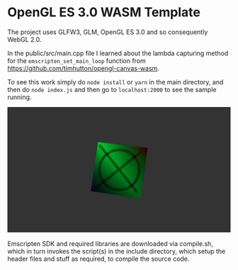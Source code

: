 # OpenGL ES 3.0 WASM Template
The project uses GLFW3, GLM, OpenGL ES 3.0 and so consequently WebGL 2.0.

In the public/src/main.cpp file I learned about the lambda capturing method for the `emscripten_set_main_loop` function from https://github.com/timhutton/opengl-canvas-wasm.

To see this work simply do `node install` or `yarn` in the main directory, and then do `node index.js` and then go to `localhost:2000` to see the sample running.

![alt text](https://github.com/aliabbas299792/openglWASMTemplate/blob/master/screenshot.jpg?raw=true)

Emscripten SDK and required libraries are downloaded via compile.sh, which in turn invokes the script(s) in the include directory, which setup the header files and stuff as required, to compile the source code.
